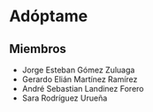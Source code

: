 # Adóptame

## Miembros
- Jorge Esteban Gómez Zuluaga
- Gerardo Elián Martínez Ramírez
- André Sebastian Landinez Forero
- Sara Rodríguez Urueña
